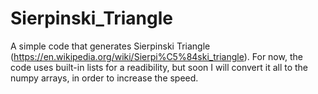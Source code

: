# Sierpinski_Triangle

A simple code that generates Sierpinski Triangle (https://en.wikipedia.org/wiki/Sierpi%C5%84ski_triangle).
For now, the code uses built-in lists for a readibility, but soon I will convert it all to the numpy arrays, in order to increase the speed. 
